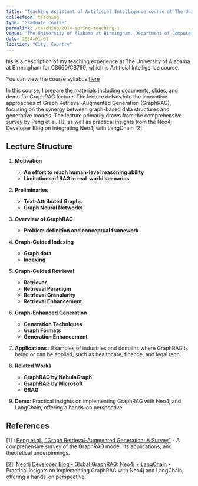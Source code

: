 ```yaml
---
title: "Teaching Assistant of Artificial Intelligence course at The University of Alabama at Birmingham"
collection: teaching
type: "Graduate course"
permalink: /teaching/2014-spring-teaching-1
venue: "The University of Alabama at Birmingham, Department of Computer Science"
date: 2024-01-01
location: "City, Country"
---
```


his is a description of my teaching experience at The University of Alabama at Birmingham for CS660/CS760, which is Artificial Intelligence course.

You can view the course syllabus [here](https://people.cs.uchicago.edu/~hytruongson/UAB/Fall_2024_CS_660_CS_760_Syllabus.pdf)


In this course, I prepare the materials including documents, slides, and demo for GraphRAG lecture. The lecture delves into the innovative approaches of Graph Retrieval-Augmented Generation (GraphRAG), focusing on the synergy between graph-based data structures and generative models. The lecture primarily draws from the comprehensive survey by Peng et al. [1], as well as practical insights from the Neo4j Developer Blog on integrating Neo4j with LangChain [2].

## Lecture Structure

1. **Motivation**
   - **An effort to reach human-level reasoning ability**
   - **Limitations of RAG in real-world scenarios**

2. **Preliminaries**
   - **Text-Attributed Graphs**
   - **Graph Neural Networks**

3. **Overview of GraphRAG**
   - **Problem definition and conceptual framework**

4. **Graph-Guided Indexing**
   - **Graph data**
   - **Indexing**

5. **Graph-Guided Retrieval**
   - **Retriever**
   - **Retrieval Paradigm**
   - **Retrieval Granularity**
   - **Retrieval Enhancement**

6. **Graph-Enhanced Generation**
   - **Generation Techniques**
   - **Graph Formats**
   - **Generation Enhancement**

7. **Applications** : Examples of industries and domains where GraphRAG is being or can be applied, such as healthcare, finance, and legal tech.

8. **Related Works**
   - **GraphRAG by NebulaGraph**
   - **GraphRAG by Microsoft**
   - **GRAG**

9. **Demo**: Practical insights on implementing GraphRAG with Neo4j and LangChain, offering a hands-on perspective

## References

\[1\] : [Peng et al., "Graph Retrieval-Augmented Generation: A Survey"](https://www.arxiv.org/abs/2408.08921) - A comprehensive survey of the GraphRAG model, its applications, and theoretical underpinnings.

\[2\]: [Neo4j Developer Blog - Global GraphRAG: Neo4j + LangChain](https://neo4j.com/developer-blog/global-graphrag-neo4j-langchain/) - Practical insights on implementing GraphRAG with Neo4j and LangChain, offering a hands-on perspective.